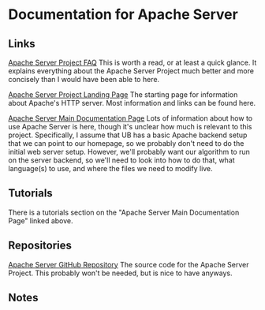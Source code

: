 # Documentation for Apache Server

## Links
[Apache Server Project FAQ](https://cwiki.apache.org/confluence/display/httpd/FAQ#FAQ-WhatisApache?)
This is worth a read, or at least a quick glance. It explains everything about the Apache Server Project much better and more concisely than I would have been able to here.

[Apache Server Project Landing Page](https://httpd.apache.org/)
The starting page for information about Apache's HTTP server. Most information and links can be found here.

[Apache Server Main Documentation Page](https://httpd.apache.org/docs/current/)
Lots of information about how to use Apache Server is here, though it's unclear how much is relevant to this project. Specifically, I assume that UB has a basic Apache backend setup that we can point to our homepage, so we probably don't need to do the initial web server setup. However, we'll probably want our algorithm to run on the server backend, so we'll need to look into how to do that, what language(s) to use, and where the files we need to modify live.

## Tutorials
There is a tutorials section on the "Apache Server Main Documentation Page" linked above.

## Repositories
[Apache Server GitHub Repository](https://github.com/apache/httpd)
The source code for the Apache Server Project. This probably won't be needed, but is nice to have anyways.

## Notes